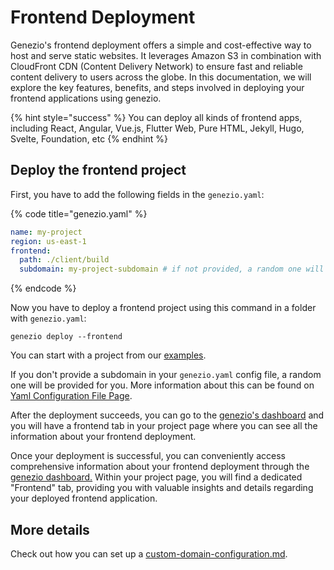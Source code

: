 # Frontend Deployment

Genezio's frontend deployment offers a simple and cost-effective way to host and serve static websites. It leverages Amazon S3 in combination with CloudFront CDN (Content Delivery Network) to ensure fast and reliable content delivery to users across the globe. In this documentation, we will explore the key features, benefits, and steps involved in deploying your frontend applications using genezio.

{% hint style="success" %}
You can deploy all kinds of frontend apps, including React, Angular, Vue.js, Flutter Web, Pure HTML, Jekyll, Hugo, Svelte, Foundation, etc
{% endhint %}

## Deploy the frontend project <a href="#introduction" id="introduction"></a>

First, you have to add the following fields in the `genezio.yaml`:

{% code title="genezio.yaml" %}
```yaml
name: my-project
region: us-east-1
frontend:
  path: ./client/build
  subdomain: my-project-subdomain # if not provided, a random one will be generated by default
```
{% endcode %}

Now you have to deploy a frontend project using this command in a folder with `genezio.yaml`:

```
genezio deploy --frontend
```

You can start with a project from our [examples](https://github.com/genez-io/genezio-examples).

If you don't provide a subdomain in your `genezio.yaml` config file, a random one will be provided for you. More information about this can be found on [Yaml Configuration File Page](../project-structure/genezio-configuration-file.md).

After the deployment succeeds, you can go to the [genezio's dashboard](https://app.genez.io/dashboard) and you will have a frontend tab in your project page where you can see all the information about your frontend deployment.

Once your deployment is successful, you can conveniently access comprehensive information about your frontend deployment through the [genezio dashboard.](https://app.genez.io) Within your project page, you will find a dedicated "Frontend" tab, providing you with valuable insights and details regarding your deployed frontend application.

## More details

Check out how you can set up a [custom-domain-configuration.md](custom-domain-configuration.md "mention").

